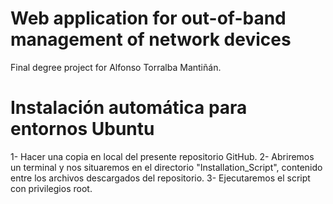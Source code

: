 # Web application for out-of-band management of network devices 

Final degree project for Alfonso Torralba Mantiñán. 

# Instalación automática para entornos Ubuntu

  1- Hacer una copia en local del presente repositorio GitHub.
  2- Abriremos un terminal y nos situaremos en el directorio "Installation_Script", contenido entre los archivos descargados del repositorio.
  3- Ejecutaremos el script con privilegios root.
